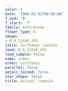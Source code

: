 ```yaml
---
color: Y
date: '1900-01-01T00:00:00'
f_end: '8'
f_start: '7'
family: Asteraceae
flower_type: K
image:
- M_0_11646.JPG
latin: Carthamus lanatus
lead: M_0_11646.JPG
lead_sample: false
name: index
order: Carthamus
parallel: false
petals_joined: false
star_shape: false
title: Volnati rumenik
---
```


